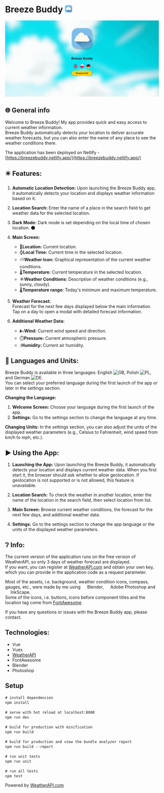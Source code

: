 # Breeze Buddy <img src="https://raw.githubusercontent.com/kvvasuu/breeze-buddy/main/src/assets/favicon.png" alt="icon" width="24"/>

![App demo](https://raw.githubusercontent.com/kvvasuu/breeze-buddy/main/demo.gif "App demo")

## :globe_with_meridians: General info

Welcome to Breeze Buddy! My app provides quick and easy access to current weather information.<br>
Breeze Buddy automatically detects your location to deliver accurate weather forecasts, but you can also enter the name of any place to see the weather conditions there.

The application has been deployed on Netlify - [https://breezebuddy.netlify.app/](https://breezebuddy.netlify.app/)

## :eight_pointed_black_star: Features:

1. **Automatic Location Detection:** Upon launching the Breeze Buddy app, it automatically detects your location and displays weather information based on it.

2. **Location Search:** Enter the name of a place in the search field to get weather data for the selected location.

3. **Dark Mode:** Dark mode is set depending on the local time of chosen location. :new_moon:

4. **Main Screen:**

   - :pushpin:**Location:** Current location.
   - :watch:**Local Time:** Current time in the selected location.
   - :partly_sunny:**Weather Icon:** Graphical representation of the current weather conditions.
   - :thermometer:**Temperature:** Current temperature in the selected location.
   - :sunny:**Weather Conditions:** Description of weather conditions (e.g., sunny, cloudy).
   - :thermometer:**Temperature range:** Today's minimum and maximum temperature.

5. **Weather Forecast:**<br>
   Forecast for the next few days displayed below the main information.<br>
   Tap on a day to open a modal with detailed forecast information.

6. **Additional Weather Data:**
   - :wind_face:**Wind:** Current wind speed and direction.
   - :stopwatch:**Pressure:** Current atmospheric pressure.
   - :droplet:**Humidity:** Current air humidity.

## :checkered_flag: Languages and Units:

Breeze Buddy is available in three languages: English ![GB](https://raw.githubusercontent.com/stevenrskelton/flag-icon/master/png/16/country-4x3/gb.png), Polish ![PL](https://raw.githubusercontent.com/stevenrskelton/flag-icon/master/png/16/country-4x3/pl.png), and German ![DE](https://raw.githubusercontent.com/stevenrskelton/flag-icon/master/png/16/country-4x3/de.png).<br>
You can select your preferred language during the first launch of the app or later in the settings section.

**Changing the Language:**

1. **Welcome Screen:** Choose your language during the first launch of the app.
2. **Settings:** Go to the settings section to change the language at any time.

**Changing Units:**
In the settings section, you can also adjust the units of the displayed weather parameters (e.g., Celsius to Fahrenheit, wind speed from km/h to mph, etc.).

## :arrow_forward: Using the App:

1. **Launching the App:**
   Upon launching the Breeze Buddy, it automatically detects your location and displays current weather data.
   When you first start it, the browser should ask whether to allow geolocation.
   If geolocation is not supported or is not allowed, this feature is unavailable.

2. **Location Search:**
   To check the weather in another location, enter the name of the location in the search field, then select location from list.

3. **Main Screen:**
   Browse current weather conditions, the forecast for the next few days, and additional weather data.

4. **Settings:**
   Go to the settings section to change the app language or the units of the displayed weather parameters.

## :grey_question: Info: 

The current version of the application runs on the free version of WeatherAPI, so only 3 days of weather forecast are displayed.<br>
If you want, you can register at [WeatherAPI.com](https://www.weatherapi.com/) and obtain your own key, which you can provide in the application code as a request parameter.

Most of the assets, i.e. background, weather condition icons, compass, gauges, etc., were made by me using <img src="https://cdn3.emoji.gg/emojis/8027-blender.png" width="14px" height="14px" alt=""> Blender, <img src="https://upload.wikimedia.org/wikipedia/commons/thumb/a/af/Adobe_Photoshop_CC_icon.svg/512px-Adobe_Photoshop_CC_icon.svg.png" width="14px" height="14px" alt=""> Adobe Photoshop and <img src="https://raw.githubusercontent.com/wjramos/flat.icns/inkscape/pngs/inkscape.png" width="14px" height="14px" alt=""> InkScape.<br>
Some of the icons, i.e. buttons, icons before component titles and the location tag come from [FontAwesome](https://fontawesome.com/)

If you have any questions or issues with the Breeze Buddy app, please contact.

## Technologies:

- Vue
- Vuex
- [WeatherAPI](https://www.weatherapi.com/)
- FontAwesome
- Blender
- Photoshop

## Setup

```
# install dependencies
npm install

# serve with hot reload at localhost:8080
npm run dev

# build for production with minification
npm run build

# build for production and view the bundle analyzer report
npm run build --report

# run unit tests
npm run unit

# run all tests
npm test
```

Powered by <a href="https://www.weatherapi.com/" title="Free Weather API">WeatherAPI.com</a>
